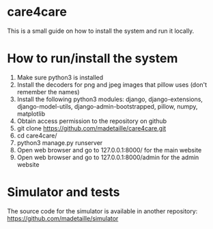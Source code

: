 care4care
=========

This is a small guide on how to install the system and run it locally.

How to run/install the system
=============================

1. Make sure python3 is installed
2. Install the decoders for png and jpeg images that pillow uses (don't remember the names)
3. Install the following python3 modules: django, django-extensions, django-model-utils, django-admin-bootstrapped,
    pillow, numpy, matplotlib
4. Obtain access permission to the repository on github
5. git clone https://github.com/madetaille/care4care.git
6. cd care4care/
7. python3 manage.py runserver
8. Open web browser and go to 127.0.0.1:8000/ for the main website
9. Open web browser and go to 127.0.0.1:8000/admin for the admin website

Simulator and tests
===================

The source code for the simulator is available in another repository:
https://github.com/madetaille/simulator

